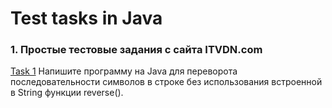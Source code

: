 # Test tasks in Java

### 1. Простые тестовые задания с сайта ITVDN.com
[Task 1] Напишите программу на Java для переворота последовательности символов в строке без использования встроенной в String функции reverse().


[Task 1]: https://github.com/AntonAgalakov/Test-tasks-in-Java/Tasks_from_site_1/Task1/src/ru/ag
